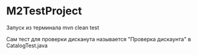 # M2TestProject
Запуск из терминала mvn clean test

Сам тест для проверки дисканута называется "Проверка дискаунта" в CatalogTest.java
